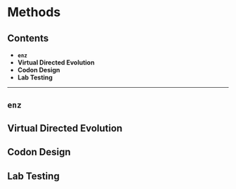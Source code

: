 # Methods

## Contents

- **`enz`**
- **Virtual Directed Evolution**
- **Codon Design**
- **Lab Testing**
---------

## `enz`
## Virtual Directed Evolution
## Codon Design
## Lab Testing
